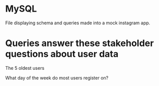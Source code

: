 # MySQL

File displaying schema and queries made into a mock instagram app. 

# Queries answer these stakeholder questions about user data

The 5 oldest users

What day of the week do most users register on?

